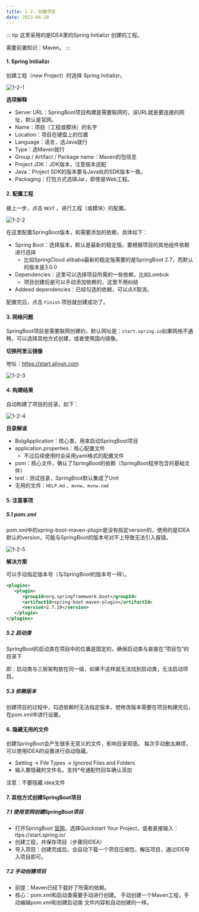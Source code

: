 ```yaml
---
title: 1-2. 创建项目
date: 2023-04-20
---
```

::: tip
这里采用的是IDEA里的Spring Initializr 创建的工程。

需要前置知识：Maven。
:::

#### 1. Spring Initializr
创建工程（new Project）时选择 Spring Initializr。  

![1-2-1](/img/frame/springboot/1-2-1.png)

**选项解释**
- Server URL：SpringBoot项目构建是需要联网的，该URL就是要连接的网址，默认是官网。
- Name：项目（工程或模块）的名字
- Location：项目在硬盘上的位置
- Language：语言，选Java就行
- Type：选Maven就行
- Group / Artifact / Package name：Maven的包信息
- Project JDK：JDK版本，注意版本适配
- Java：Project SDK的版本要与Java处的SDK版本一致。
- Packaging：打包方式选择Jar，即使是Web工程。

#### 2. 配置工程
接上一步，点击 `NEXT` ，进行工程（或模块）的配置。  

![1-2-2](/img/frame/springboot/1-2-2.png)

在这里配置SpringBoot版本，和需要添加的依赖，具体如下：
- Spring Boot：选择版本，默认是最新的稳定版，要根据项目的其他组件依赖进行选择
    - 比如SpringCloud alibaba最新的稳定版需要的是SpringBoot 2.7，而默认的版本是3.0.0
- Dependencies：这里可以选择项目所需的一些依赖，比如Lombok
    - 项目创建后是可以手动添加依赖的，这里不用纠结
- Addeed dependencies：已经勾选的依赖，可以点X取消。

配置完后，点击 `Finish` 项目就创建成功了。

#### 3. 网络问题
SpringBoot项目是需要联网创建的，默认网址是：`start.spring.io`如果网络不通畅，可以选择其他方式创建，或者使用国内镜像。

**切换阿里云镜像**

地址：https://start.aliyun.com

![1-2-3](/img/frame/springboot/1-2-3.png)

#### 4. 构建结果
自动构建了项目的目录，如下：

![1-2-4](/img/frame/springboot/1-2-4.png)

**目录解读**  
- BolgApplication：核心类，用来启动SpringBoot项目
- application.properties：核心配置文件
    - 不过后续使用时会采用yaml格式的配置文件
- pom：核心文件，确认了SpringBoot的依赖（SpringBoot程序包含的基础文件）
- test：测试目录，SpringBoot默认集成了Unit
- 无用的文件：`HELP.md` 、`mvnw`、`mvnw.cmd`

#### 5. 注意事项
##### 5.1 pom.xml
pom.xml中的spring-boot-maven-plugin是没有指定version的，使用的是IDEA默认的version，可能与SpringBoot的版本号对不上导致无法引入报错。

![1-2-5](/img/frame/springboot/1-2-5.png)

**解决方案**  

可以手动指定版本号（与SpringBoot的版本号一样）。
```xml
<plugins>
   <plugin>
      <groupId>org.springframework.boot</groupId>
      <artifactId>spring-boot-maven-plugin</artifactId>
      <version>2.7.10</version>
   </plugin>
</plugins>
```

##### 5.2 启动类
SpringBoot的启动类在项目中的位置是固定的，确保启动类与直接在“项目包”的目录下

即：启动类与三层架构放在同一级，如果不这样就无法找到启动类，无法启动项目。

##### 5.3 依赖版本
创建项目的过程中，勾选依赖时无法指定版本，想修改版本需要在项目构建完后，在pom.xml中进行设置。

#### 6. 隐藏无用的文件
创建SpringBoot会产生很多无意义的文件，影响目录观感。
每次手动删太麻烦，可以使用IDEA的设置进行自动隐藏。
- Setting → File Types → Ignored Files and Folders
- 输入要隐藏的文件名，支持*号通配符回车确认添加

注意：不要隐藏.idea文件

#### 7. 其他方式创建SpringBoot项目
##### 7.1 使用官网创建SpringBoot项目
- 打开SpringBoot [官网](https://start.spring.io/)，选择Quickstart Your Project，或者直接输入：ttps://start.spring.io/
- 创建工程，并保存项目（步骤同IDEA）
- 导入项目：创建完成后，会自动下载一个项目压缩包，解压项目，通过IDE导入项目即可。

##### 7.2 手动创建项目
- 前提：Maven已经下载好了所需的依赖。
- 核心：pom.xml和启动类需要手动进行创建。
手动创建一个Maven工程，手动编辑pom.xml和创建启动类
文件内容和自动创建的一样。